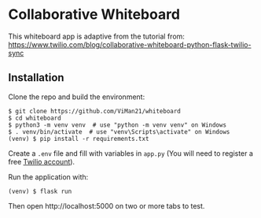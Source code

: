 # Collaborative Whiteboard

This whiteboard app is adaptive from the tutorial from: https://www.twilio.com/blog/collaborative-whiteboard-python-flask-twilio-sync

## Installation

Clone the repo and build the environment:
```
$ git clone https://github.com/ViMan21/whiteboard
$ cd whiteboard
$ python3 -m venv venv  # use "python -m venv venv" on Windows
$ . venv/bin/activate  # use "venv\Scripts\activate" on Windows
(venv) $ pip install -r requirements.txt
```

Create a `.env` file and fill with variables in `app.py` (You will need to register a free [Twilio account](www.twilio.com/referral/huG0FJ)).

Run the application with:
```
(venv) $ flask run
```

Then open http://localhost:5000 on two or more tabs to test.